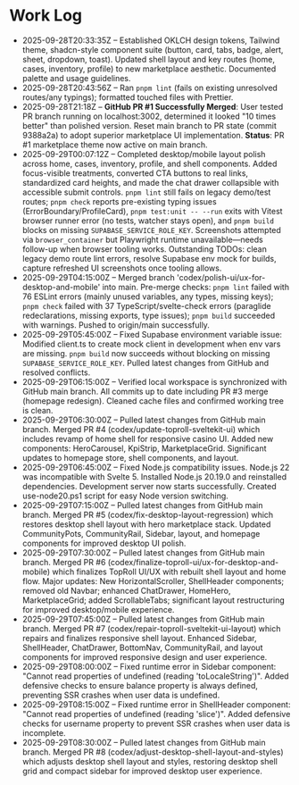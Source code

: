 ﻿# Work Log

- 2025-09-28T20:33:35Z – Established OKLCH design tokens, Tailwind theme, shadcn-style component suite (button, card, tabs, badge, alert, sheet, dropdown, toast). Updated shell layout and key routes (home, cases, inventory, profile) to new marketplace aesthetic. Documented palette and usage guidelines.
- 2025-09-28T20:43:56Z – Ran `pnpm lint` (fails on existing unresolved routes/any typings); formatted touched files with Prettier.
- 2025-09-28T21:18Z – **GitHub PR #1 Successfully Merged**: User tested PR branch running on localhost:3002, determined it looked "10 times better" than polished version. Reset main branch to PR state (commit 9388a2a) to adopt superior marketplace UI implementation. **Status**: PR #1 marketplace theme now active on main branch.
- 2025-09-29T00:07:12Z – Completed desktop/mobile layout polish across home, cases, inventory, profile, and shell components. Added focus-visible treatments, converted CTA buttons to real links, standardized card heights, and made the chat drawer collapsible with accessible submit controls. `pnpm lint` still fails on legacy demo/test routes; `pnpm check` reports pre-existing typing issues (ErrorBoundary/ProfileCard), `pnpm test:unit -- --run` exits with Vitest browser runner error (no tests, watcher stays open), and `pnpm build` blocks on missing `SUPABASE_SERVICE_ROLE_KEY`. Screenshots attempted via `browser_container` but Playwright runtime unavailable—needs follow-up when browser tooling works. Outstanding TODOs: clean legacy demo route lint errors, resolve Supabase env mock for builds, capture refreshed UI screenshots once tooling allows.
- 2025-09-29T04:15:00Z – Merged branch 'codex/polish-ui/ux-for-desktop-and-mobile' into main. Pre-merge checks: `pnpm lint` failed with 76 ESLint errors (mainly unused variables, any types, missing keys); `pnpm check` failed with 37 TypeScript/svelte-check errors (paraglide redeclarations, missing exports, type issues); `pnpm build` succeeded with warnings. Pushed to origin/main successfully.
- 2025-09-29T05:45:00Z – Fixed Supabase environment variable issue: Modified client.ts to create mock client in development when env vars are missing. `pnpm build` now succeeds without blocking on missing `SUPABASE_SERVICE_ROLE_KEY`. Pulled latest changes from GitHub and resolved conflicts.
- 2025-09-29T06:15:00Z – Verified local workspace is synchronized with GitHub main branch. All commits up to date including PR #3 merge (homepage redesign). Cleaned cache files and confirmed working tree is clean.
- 2025-09-29T06:30:00Z – Pulled latest changes from GitHub main branch. Merged PR #4 (codex/update-toproll-sveltekit-ui) which includes revamp of home shell for responsive casino UI. Added new components: HeroCarousel, KpiStrip, MarketplaceGrid. Significant updates to homepage store, shell components, and layout.
- 2025-09-29T06:45:00Z – Fixed Node.js compatibility issues. Node.js 22 was incompatible with Svelte 5. Installed Node.js 20.19.0 and reinstalled dependencies. Development server now starts successfully. Created use-node20.ps1 script for easy Node version switching.
- 2025-09-29T07:15:00Z – Pulled latest changes from GitHub main branch. Merged PR #5 (codex/fix-desktop-layout-regression) which restores desktop shell layout with hero marketplace stack. Updated CommunityPots, CommunityRail, Sidebar, layout, and homepage components for improved desktop UI polish.
- 2025-09-29T07:30:00Z – Pulled latest changes from GitHub main branch. Merged PR #6 (codex/finalize-toproll-ui/ux-for-desktop-and-mobile) which finalizes TopRoll UI/UX with rebuilt shell layout and home flow. Major updates: New HorizontalScroller, ShellHeader components; removed old Navbar; enhanced ChatDrawer, HomeHero, MarketplaceGrid; added ScrollableTabs; significant layout restructuring for improved desktop/mobile experience.
- 2025-09-29T07:45:00Z – Pulled latest changes from GitHub main branch. Merged PR #7 (codex/repair-toproll-sveltekit-ui-layout) which repairs and finalizes responsive shell layout. Enhanced Sidebar, ShellHeader, ChatDrawer, BottomNav, CommunityRail, and layout components for improved responsive design and user experience.
- 2025-09-29T08:00:00Z – Fixed runtime error in Sidebar component: "Cannot read properties of undefined (reading 'toLocaleString')". Added defensive checks to ensure balance property is always defined, preventing SSR crashes when user data is undefined.
- 2025-09-29T08:15:00Z – Fixed runtime error in ShellHeader component: "Cannot read properties of undefined (reading 'slice')". Added defensive checks for username property to prevent SSR crashes when user data is incomplete.
- 2025-09-29T08:30:00Z – Pulled latest changes from GitHub main branch. Merged PR #8 (codex/adjust-desktop-shell-layout-and-styles) which adjusts desktop shell layout and styles, restoring desktop shell grid and compact sidebar for improved desktop user experience.
